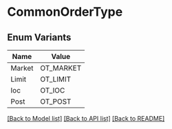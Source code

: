 # CommonOrderType

## Enum Variants

| Name | Value |
|---- | -----|
| Market | OT_MARKET |
| Limit | OT_LIMIT |
| Ioc | OT_IOC |
| Post | OT_POST |


[[Back to Model list]](../README.md#documentation-for-models) [[Back to API list]](../README.md#documentation-for-api-endpoints) [[Back to README]](../README.md)


